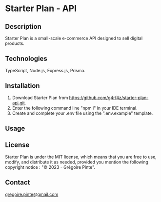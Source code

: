 # Starter Plan - API

## Description

Starter Plan is a small-scale e-commerce API designed to sell digital products.

## Technologies

TypeScript, Node.js, Express.js, Prisma.

## Installation

1. Download Starter Plan from https://github.com/g4rf4z/starter-plan-api.git.
2. Enter the following command line "npm i" in your IDE terminal.
3. Create and complete your .env file using the ".env.example" template.

## Usage

## License

Starter Plan is under the MIT license, which means that you are free to use, modify, and distribute it as needed, provided you mention the following copyright notice : "© 2023 - Grégoire Pinte".

## Contact

gregoire.pinte@gmail.com
